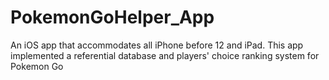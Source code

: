 # PokemonGoHelper_App
An iOS app that accommodates all iPhone before 12 and iPad. This app implemented a referential database and players' choice ranking system for Pokemon Go
